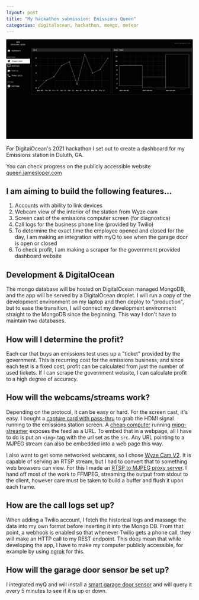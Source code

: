 ```yaml
---
layout: post 
title: "My hackathon submission: Emissions Queen"
categories: digitalocean, hackathon, mongo, meteor
---
```


<img src="/assets/queen.png" alt="Emissions Queen" class="banner"/>

For DigitalOcean's 2021 hackathon I set out to create a dashboard for my Emissions station in Duluth, GA.

<!--more-->

You can check progress on the publicly accessible website [queen.jamesloper.com](https://queen.jamesloper.com)

## I am aiming to build the following features...

1. Accounts with ability to link devices
2. Webcam view of the interior of the station from Wyze cam
3. Screen cast of the emissions computer screen (for diagnostics)
4. Call logs for the business phone line (provided by Twilio)
5. To determine the exact time the employee opened and closed for the day, I am making an integration with myQ to see when the garage door is open or closed
6. To check profit, I am making a scraper for the government provided dashboard website

## Development & DigitalOcean

The mongo database will be hosted on DigitalOcean managed MongoDB, and the app will be served by a DigitalOcean droplet. I will run a copy of the development environment on my laptop and then deploy to "production", but to ease the transition, I will connect my development environment straight to the MongoDB since the beginning. This way I don't have to maintain two databases.

## How will I determine the profit?

Each car that buys an emissions test uses up a "ticket" provided by the government. This is recurring cost for the emissions business, and since each test is a fixed cost, profit can be calculated from just the number of used tickets. If I can scrape the government website, I can calculate profit to a high degree of accuracy.

## How will the webcams/streams work?

Depending on the protocol, it can be easy or hard. For the screen cast, it's easy. I bought a [capture card with pass-thru](https://amzn.to/3drkRJ2) to grab the HDMI signal running to the emissions station screen. A [cheap computer](https://amzn.to/3y3n4SY) running [mjpg-streamer](ubuntu-server-install-mjpg-streamer) exposes the feed as a URL. To embed that in a webpage, all I have to do is put an `<img>` tag with the url set as the `src`. Any URL pointing to a MJPEG stream can also be embedded into a web page this way.

I also want to get some networked webcams, so I chose [Wyze Cam V2](https://amzn.to/3dtEUXv). It is capable of serving an RTSP stream, but I had to convert that to something web browsers can view. For this I made an [RTSP to MJPEG proxy server](https://github.com/jamesloper/emissions/blob/main/server/imports/rest/proxy-video.js). I hand off most of the work to FFMPEG, streaming the output from stdout to the client, however care must be taken to build a buffer and flush it upon each frame.

## How are the call logs set up?

When adding a Twilio account, I fetch the historical logs and massage the data into my own format before inserting it into the Mongo DB. From that point, a webhook is enabled so that whenever Twilio gets a phone call, they will make an HTTP call to my REST endpoint. This does mean that while developing the app, I have to make my computer publicly accessible, for example by using [ngrok](https://ngrok.com/) for this.

## How will the garage door sensor be set up?

I integrated myQ and will install a [smart garage door sensor](https://amzn.to/3hlSflA) and will query it every 5 minutes to see if it is up or down.